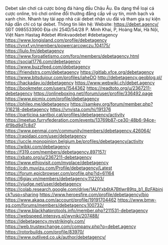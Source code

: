 Debet sân chơi cá cược bóng đá hàng đầu Châu Âu. Đa dạng thể loại cá cược online, trò chơi online đổi thưởng đẳng cấp về uy tín, minh bạch và xanh chín. Nhanh tay tải app nhà cái debet nhận ưu đãi và tham gia sự kiện hấp dẫn chỉ có tại debet.
Thông tin liên hệ:
Website: https://debet.agency/
SĐT        0985533900
Địa chỉ        254D/54/28 P. Minh Khai, P, Hoàng Mai, Hà Nội, Việt Nam
Hastag        #debet #linkvaodebet #debetagency
https://www.longisland.com/profile/debetagency
https://vnxf.vn/members/powercarcowczu.104175/
https://liulo.fm/debetagency
https://www.foroatletismo.com/foro/members/debetagency.html
https://social1776.com/debetagency
https://www.buzzfeed.com/debetagency
https://friendstrs.com/debetagency
https://gitlab.xfce.org/debetagency
https://www.bitsdujour.com/profiles/iaheDO
http://debetagency.geoblog.pl/
https://hackaday.io/debetagency
https://www.webwiki.ch/debet.agency
https://bookmeter.com/users/1544362
https://readtoto.org/u/2367211-debetagency
https://onlineboxing.net/jforum/user/profile/336492.page
https://www.picmix.com/profile/debetagency
https://phileo.me/debetagency
https://samkey.org/forum/member.php?316218-debetagency
https://vnvista.com/hi/191376
https://participa.santboi.cat/profiles/debetagency/activity
https://meetup.furryfederation.com/events/13769b87-ce30-48b6-94ce-4f9bd9d7c8d7
https://www.penmai.com/community/members/debetagency.426064/
https://rapidapi.com/user/debetagency
https://uccle.monopinion.belgium.be/profiles/debetagency/activity
https://wibki.com/debetagency
https://f319.com/members/debetagency.897157/
https://xbato.org/u/2367211-debetagency
https://www.ethiovisit.com/myplace/debetagency
https://cdn.muvizu.com/Profile/debetagency/Latest
https://forum.epicbrowser.com/profile.php?id=61164
https://6giay.vn/members/debetagency.112203/
https://vjudge.net/user/debetagency
https://colab.research.google.com/drive/1AUYxb6tA7BtIwr89tq_b1_BzFAbinjck?usp=sharing
https://www.heroesfire.com/profile/debetagency/bio
https://www.akaqa.com/account/profile/19191704462
https://www.bmw-sg.com/forums/members/debetagency.100732/
https://www.blackhatprotools.info/member.php?211531-debetagency
https://webspeed.intensys.pl/wyniki/207488/
https://debetagency.mystrikingly.com/
https://web.trustexchange.com/company.php?q=debet.agency
https://rotorbuilds.com/profile/83970/
https://www.outlived.co.uk/author/debetagency/